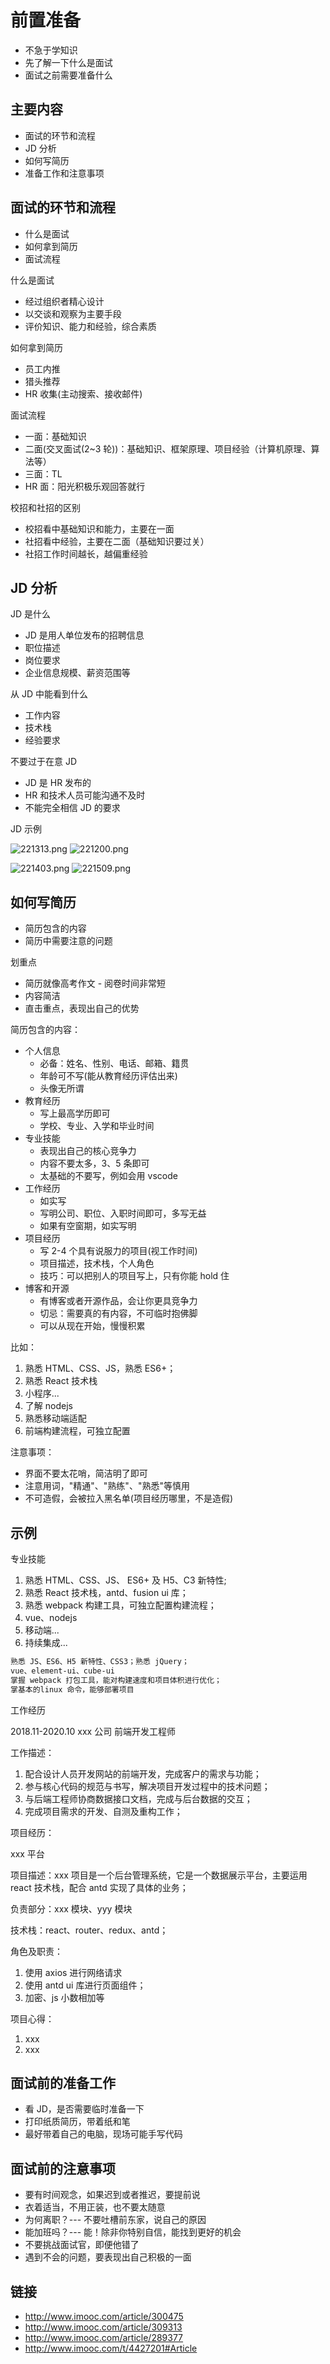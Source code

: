 # 前置准备

- 不急于学知识
- 先了解一下什么是面试
- 面试之前需要准备什么

## 主要内容

- 面试的环节和流程
- JD 分析
- 如何写简历
- 准备工作和注意事项

## 面试的环节和流程

- 什么是面试
- 如何拿到简历
- 面试流程

什么是面试

- 经过组织者精心设计
- 以交谈和观察为主要手段
- 评价知识、能力和经验，综合素质

如何拿到简历

- 员工内推
- 猎头推荐
- HR 收集(主动搜索、接收邮件)

面试流程

- 一面：基础知识
- 二面(交叉面试(2~3 轮))：基础知识、框架原理、项目经验（计算机原理、算法等）
- 三面：TL
- HR 面：阳光积极乐观回答就行

校招和社招的区别

- 校招看中基础知识和能力，主要在一面
- 社招看中经验，主要在二面（基础知识要过关）
- 社招工作时间越长，越偏重经验

## JD 分析

JD 是什么
- JD 是用人单位发布的招聘信息
- 职位描述
- 岗位要求
- 企业信息规模、薪资范围等

从 JD 中能看到什么
- 工作内容
- 技术栈
- 经验要求

不要过于在意 JD
- JD 是 HR 发布的
- HR 和技术人员可能沟通不及时
- 不能完全相信 JD 的要求

JD 示例

![221313.png](./img/221313.png)
![221200.png](./img/221200.png)

![221403.png](./img/221403.png)
![221509.png](./img/221509.png)

## 如何写简历

- 简历包含的内容
- 简历中需要注意的问题

划重点
- 简历就像高考作文 - 阅卷时间非常短
- 内容简洁
- 直击重点，表现出自己的优势

简历包含的内容：
- 个人信息
  - 必备：姓名、性别、电话、邮箱、籍贯
  - 年龄可不写(能从教育经历评估出来)
  - 头像无所谓
- 教育经历
  - 写上最高学历即可
  - 学校、专业、入学和毕业时间
- 专业技能
  - 表现出自己的核心竞争力
  - 内容不要太多，3、5 条即可
  - 太基础的不要写，例如会用 vscode
- 工作经历
  - 如实写
  - 写明公司、职位、入职时间即可，多写无益
  - 如果有空窗期，如实写明
- 项目经历
  - 写 2-4 个具有说服力的项目(视工作时间)
  - 项目描述，技术栈，个人角色
  - 技巧：可以把别人的项目写上，只有你能 hold 住
- 博客和开源
  - 有博客或者开源作品，会让你更具竞争力
  - 切忌：需要真的有内容，不可临时抱佛脚
  - 可以从现在开始，慢慢积累

比如：

1. 熟悉 HTML、CSS、JS，熟悉 ES6+；
2. 熟悉 React 技术栈
3. 小程序...
4. 了解 nodejs
5. 熟悉移动端适配
6. 前端构建流程，可独立配置

注意事项：
- 界面不要太花哨，简洁明了即可
- 注意用词，"精通"、"熟练"、"熟悉"等慎用
- 不可造假，会被拉入黑名单(项目经历哪里，不是造假)

## 示例

专业技能
1. 熟悉 HTML、CSS、JS、 ES6+ 及 H5、C3 新特性;
2. 熟悉 React 技术栈，antd、fusion ui 库；
3. 熟悉 webpack 构建工具，可独立配置构建流程；
4. vue、nodejs
5. 移动端...
6. 持续集成...

```txt
熟悉 JS、ES6、H5 新特性、CSS3；熟悉 jQuery；
vue、element-ui、cube-ui
掌握 webpack 打包工具，能对构建速度和项目体积进行优化；
掌基本的linux 命令，能够部署项目
```

工作经历

2018.11-2020.10 xxx 公司 前端开发工程师

工作描述：
1. 配合设计人员开发网站的前端开发，完成客户的需求与功能；
2. 参与核心代码的规范与书写，解决项目开发过程中的技术问题；
3. 与后端工程师协商数据接口文档，完成与后台数据的交互；
4. 完成项目需求的开发、自测及重构工作；

项目经历：

xxx 平台

项目描述：xxx 项目是一个后台管理系统，它是一个数据展示平台，主要运用 react 技术栈，配合 antd 实现了具体的业务；

负责部分：xxx 模块、yyy 模块

技术栈：react、router、redux、antd；

角色及职责：

1. 使用 axios 进行网络请求
2. 使用 antd ui 库进行页面组件；
3. 加密、js 小数相加等

项目心得：

1. xxx
2. xxx

## 面试前的准备工作

- 看 JD，是否需要临时准备一下
- 打印纸质简历，带着纸和笔
- 最好带着自己的电脑，现场可能手写代码

## 面试前的注意事项

- 要有时间观念，如果迟到或者推迟，要提前说
- 衣着适当，不用正装，也不要太随意
- 为何离职？--- 不要吐槽前东家，说自己的原因
- 能加班吗？--- 能！除非你特别自信，能找到更好的机会
- 不要挑战面试官，即便他错了
- 遇到不会的问题，要表现出自己积极的一面

## 链接

- http://www.imooc.com/article/300475
- http://www.imooc.com/article/309313
- http://www.imooc.com/article/289377
- http://www.imooc.com/t/4427201#Article
